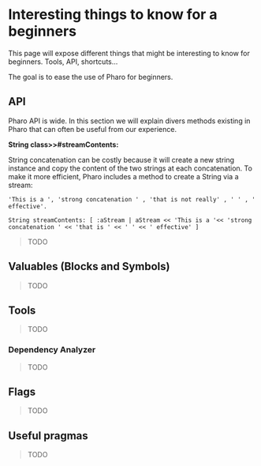 # Interesting things to know for a beginners

This page will expose different things that might be interesting to know for beginners. Tools, API, shortcuts...

The goal is to ease the use of Pharo for beginners.

## API

Pharo API is wide. In this section we will explain divers methods existing in Pharo that can often be useful from our experience.

**String class>>#streamContents:**

String concatenation can be costly because it will create a new string instance and copy the content of the two strings at each concatenation. To make it more efficient, Pharo includes a method to create a String via a stream:

```Smalltalk
'This is a ', 'strong concatenation ' , 'that is not really' , ' ' , ' effective'.

String streamContents: [ :aStream | aStream << 'This is a '<< 'strong concatenation ' << 'that is ' << ' ' << ' effective' ]
```

> TODO

## Valuables (Blocks and Symbols)

> TODO

## Tools

> TODO

### Dependency Analyzer

> TODO

## Flags

> TODO

## Useful pragmas

> TODO
